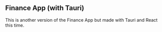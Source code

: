 ## Finance App (with Tauri)

This is another version of the Finance App but made with Tauri and React this time.
